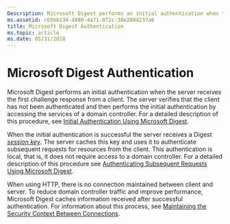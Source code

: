 ```yaml
---
Description: Microsoft Digest performs an initial authentication when the server receives the first challenge response from a client.
ms.assetid: c65bb134-d480-4a71-872c-30e2884237a6
title: Microsoft Digest Authentication
ms.topic: article
ms.date: 05/31/2018
---
```


# Microsoft Digest Authentication

Microsoft Digest performs an initial authentication when the server receives the first challenge response from a client. The server verifies that the client has not been authenticated and then performs the initial authentication by accessing the services of a domain controller. For a detailed description of this procedure, see [Initial Authentication Using Microsoft Digest](initial-authentication-using-microsoft-digest.md).

When the initial authentication is successful the server receives a Digest [*session key*](https://msdn.microsoft.com/library/ms721625(v=VS.85).aspx). The server caches this key and uses it to authenticate subsequent requests for resources from the client. This authentication is local, that is, it does not require access to a domain controller. For a detailed description of this procedure see [Authenticating Subsequent Requests Using Microsoft Digest](authenticating-subsequent-requests-using-microsoft-digest.md).

When using HTTP, there is no connection maintained between client and server. To reduce domain controller traffic and improve performance, Microsoft Digest caches information received after successful authentication. For information about this process, see [Maintaining the Security Context Between Connections](maintaining-the-security-context-between-connections.md).

 

 



